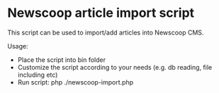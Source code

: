 # Newscoop article import script
This script can be used to import/add articles into Newscoop CMS.

Usage:
- Place the script into bin folder
- Customize the script according to your needs (e.g. db reading, file including etc)
- Run script: php ./newscoop-import.php
